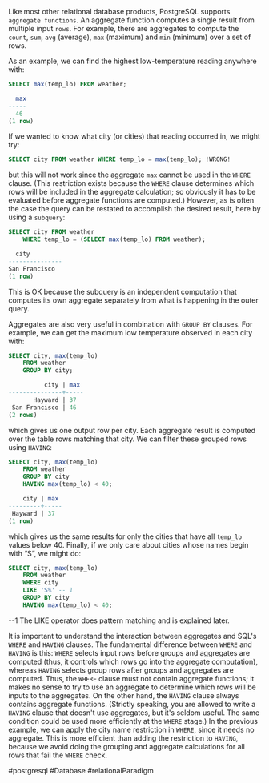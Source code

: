 Like most other relational database products, PostgreSQL supports `aggregate functions`. An aggregate function computes a single result from multiple input `rows`. For example, there are aggregates to compute the `count`, `sum`, `avg` (average), `max` (maximum) and `min` (minimum) over a set of rows.

As an example, we can find the highest low-temperature reading anywhere with:

```SQL
SELECT max(temp_lo) FROM weather;
```

```SQL
  max 
----- 
  46 
(1 row)
```

If we wanted to know what city (or cities) that reading occurred in, we might try:

```SQL
SELECT city FROM weather WHERE temp_lo = max(temp_lo); !WRONG!
```

but this will not work since the aggregate `max` cannot be used in the `WHERE` clause. (This restriction exists because the `WHERE` clause determines which rows will be included in the aggregate calculation; so obviously it has to be evaluated before aggregate functions are computed.) However, as is often the case the query can be restated to accomplish the desired result, here by using a `subquery`:

```SQL
SELECT city FROM weather 
	WHERE temp_lo = (SELECT max(temp_lo) FROM weather);
```

```SQL
  city 
--------------- 
San Francisco 
(1 row)
```

This is OK because the subquery is an independent computation that computes its own aggregate separately from what is happening in the outer query.

Aggregates are also very useful in combination with `GROUP BY` clauses. For example, we can get the maximum low temperature observed in each city with:

```SQL
SELECT city, max(temp_lo) 
	FROM weather 
	GROUP BY city;
```

```SQL
          city | max 
---------------+----- 
       Hayward | 37 
 San Francisco | 46 
(2 rows)
```

which gives us one output row per city. Each aggregate result is computed over the table rows matching that city. We can filter these grouped rows using `HAVING`:

```SQL
SELECT city, max(temp_lo) 
	FROM weather 
	GROUP BY city 
	HAVING max(temp_lo) < 40;
```

```SQL
    city | max 
---------+----- 
 Hayward | 37 
(1 row)
```

which gives us the same results for only the cities that have all `temp_lo` values below 40. Finally, if we only care about cities whose names begin with “S”, we might do:

```SQL
SELECT city, max(temp_lo) 
	FROM weather 
	WHERE city 
	LIKE 'S%' -- 1 
	GROUP BY city 
	HAVING max(temp_lo) < 40;
```
--1 The LIKE operator does pattern matching and is explained later.

It is important to understand the interaction between aggregates and SQL's `WHERE` and `HAVING` clauses. The fundamental difference between `WHERE` and `HAVING` is this: `WHERE` selects input rows before groups and aggregates are computed (thus, it controls which rows go into the aggregate computation), whereas `HAVING` selects group rows after groups and aggregates are computed. Thus, the `WHERE` clause must not contain aggregate functions; it makes no sense to try to use an aggregate to determine which rows will be inputs to the aggregates. On the other hand, the `HAVING` clause always contains aggregate functions. (Strictly speaking, you are allowed to write a `HAVING` clause that doesn't use aggregates, but it's seldom useful. The same condition could be used more efficiently at the `WHERE` stage.) 
In the previous example, we can apply the city name restriction in `WHERE`, since it needs no aggregate. This is more efficient than adding the restriction to `HAVING`, because we avoid doing the grouping and aggregate calculations for all rows that fail the `WHERE` check.

#postgresql #Database #relationalParadigm
